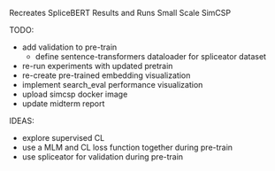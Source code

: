 Recreates SpliceBERT Results and Runs Small Scale SimCSP

TODO: 
- add validation to pre-train 
    - define sentence-transformers dataloader for spliceator dataset
- re-run experiments with updated pretrain
- re-create pre-trained embedding visualization
- implement search_eval performance visualization
- upload simcsp docker image
- update midterm report 

IDEAS: 
- explore supervised CL
- use a MLM and CL loss function together during pre-train
- use spliceator for validation during pre-train